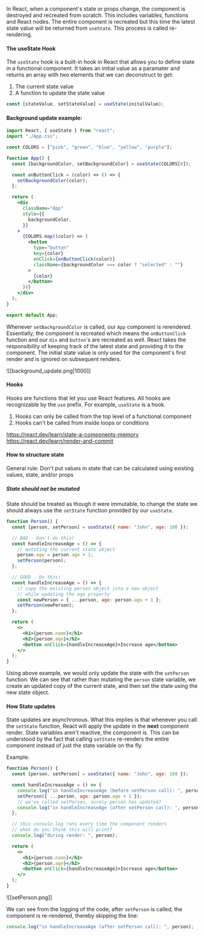 
In React, when a component's state or props change, the component is destroyed and recreated from scratch. This includes variables, functions and React nodes.
The entire component is recreated but this time the latest state value will be returned from `useState`. This process is called re-rendering.

#### The useState Hook
The `useState` hook is a built-in hook in React that allows you to define state in a functional component.
It takes an initial value as a paramater and returns an array with two elements that we can deconstruct to get:
1. The current state value
2. A function to update the state value

```jsx
const [stateValue, setStateValue] = useState(initalValue);
```

#### Background update example:
```jsx
import React, { useState } from "react";
import "./App.css";

const COLORS = ["pink", "green", "blue", "yellow", "purple"];

function App() {
  const [backgroundColor, setBackgroundColor] = useState(COLORS[0]);

  const onButtonClick = (color) => () => {
    setBackgroundColor(color);
  };

  return (
    <div
      className="App"
      style={{
        backgroundColor,
      }}
    >
      {COLORS.map((color) => (
        <button
          type="button"
          key={color}
          onClick={onButtonClick(color)}
          className={backgroundColor === color ? "selected" : ""}
        >
          {color}
        </button>
      ))}
    </div>
  );
}

export default App;
```

Whenever `setBackgroundColor` is called, our `App` component is rerendered.
Essentially, the component is recreated which means the `onButtonClick` function and our `div` and `button`'s are recreated as well.
React takes the responsibility of keeping track of the latest state and providing it to the component.
The initial state value is only used for the component's first render and is ignored on subsequent renders.

![[background_update.png|1000]]

#### Hooks
Hooks are functions that let you use React features. All hooks are recognizable by the `use` prefix. For example, `useState` is a hook.
1. Hooks can only be called from the top level of a functional component
2. Hooks can't be called from inside loops or conditions

https://react.dev/learn/state-a-components-memory
https://react.dev/learn/render-and-commit


#### How to structure state
General rule: Don't put values in state that can be calculated using existing values, state, and/or props

##### State should not be mutated
State should be treated as though it were immutable, to change the state we should always use the `setState` function provided by our `useState`.
```jsx
function Person() {
  const [person, setPerson] = useState({ name: "John", age: 100 });

  // BAD - Don't do this!
  const handleIncreaseAge = () => {
    // mutating the current state object
    person.age = person.age + 1;
    setPerson(person);
  };

  // GOOD - Do this!
  const handleIncreaseAge = () => {
    // copy the existing person object into a new object
    // while updating the age property
    const newPerson = { ...person, age: person.age + 1 };
    setPerson(newPerson);
  };

  return (
    <>
      <h1>{person.name}</h1>
      <h2>{person.age}</h2>
      <button onClick={handleIncreaseAge}>Increase age</button>
    </>
  );
}
```

Using above example, we would only update the state with the `setPerson` function.
We can see that rather than mutating the `person` state variable, we create an updated copy of the current state, and then set the state using the new state object.

#### How State updates
State updates are asynchronous. What this implies is that whenever you call the `setState` function, React will apply the update in the **next** component render.
State variables aren't reactive, the component is. This can be understood by the fact that calling `setState` re-renders the entire component instead of just the state variable on the fly.

Example:
```jsx
function Person() {
  const [person, setPerson] = useState({ name: "John", age: 100 });

  const handleIncreaseAge = () => {
    console.log("in handleIncreaseAge (before setPerson call): ", person);
    setPerson({ ...person, age: person.age + 1 });
    // we've called setPerson, surely person has updated?
    console.log("in handleIncreaseAge (after setPerson call): ", person);
  };

  // this console.log runs every time the component renders
  // what do you think this will print?
  console.log("during render: ", person);

  return (
    <>
      <h1>{person.name}</h1>
      <h2>{person.age}</h2>
      <button onClick={handleIncreaseAge}>Increase age</button>
    </>
  );
}
```
![[setPerson.png]]

We can see from the logging of the code, after `setPerson` is called, the component is re-rendered, thereby skipping the line:
```jsx
console.log("in handleIncreaseAge (after setPerson call): ", person);
```


